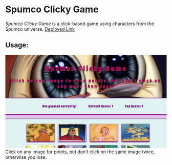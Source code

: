 # Spumco Clicky Game
_Spumco Clicky Game_ is a click-based game using characters from the Spumco universe. 
[Deployed Link](https://spumco-clicky-game.herokuapp.com/)

## Usage:

![Spumco Clicky Game](https://raw.githubusercontent.com/chris-milan/Main-Portfolio/master/assets/images/spumco-clicky-game.png)
Click on any image for points, but don't click on the same image twice, otherwise you lose.
